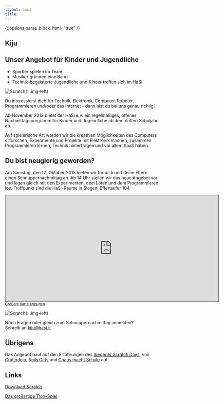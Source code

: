 ```yaml
---
layout: post
title: 
---
```


{::options parse_block_html="true" /}

## Kiju 
## Unser Angebot für Kinder und Jugendliche

- Sportler spielen im Team 
- Musiker gründen eine Band
- Technik-begeisterte Jugendliche und Kinder treffen sich im HaSi


![Scratch](/images/scratch1.jpg){: .img-left}

Du interessierst dich für Technik, Elektronik, Computer,  Roboter, Programmieren und/oder das Internet - dann bist du bei uns genau richtig!

Ab November 2013 bietet der HaSi e.V.  ein regelmäßiges, offenes Nachmittagsprogramm für Kinder und Jugendliche ab dem dritten Schuljahr an.

Auf spielerische Art werden wir die kreativen Möglichkeiten des Computers erforschen, Experimente und Projekte mit Elektronik machen, zusammen Programmieren lernen, Technik hinterfragen und vor allem Spaß haben.

## Du bist neugierig geworden? 

Am Samstag, den 12. Oktober 2013 bieten wir für dich und deine Eltern einen Schnuppernachmittag an. Ab 14 Uhr stellen wir das neue Angebot vor und legen gleich mit den Experimenten, dem Löten und dem Programmieren los. Treffpunkt sind die HaSi-Räume in Siegen, Effertsufer 104.

<iframe width="700" height="350" frameborder="0" scrolling="no" marginheight="0" marginwidth="0" src="http://www.openstreetmap.org/export/embed.html?bbox=8.00375,50.86801,8.00722,50.8698&amp;layer=mapnik&amp;marker=50.86918,8.00489" style="border: 1px solid black"></iframe><br /><small><a href="http://www.openstreetmap.org/?lat=50.868905&amp;lon=8.005485&amp;zoom=18&amp;layers=M&amp;mlat=50.86918&amp;mlon=8.00489">Gr&#246;&#223;ere Karte anzeigen</a></small>

![Scratch](/images/scratch2.jpg){: .img-left}

Noch Fragen oder gleich zum Schnuppernachmittag anmelden?
<br />
Schreib an  <a href="mailto:kiju@hasi.it">kiju@hasi.it</a> 


## Übrigens

Das Angebot baut auf den Erfahrungen des <a href="http://scratchdaysiegen.wordpress.com/">Siegener Scratch Days</a>, von <a href="http://coderdojo.com/">Coderdojo</a>, <a href="http://railsgirls.com/">Rails Girls</a> und <a href="http://ccc.de/schule"> Chaos macht Schule</a> auf.

## Links

[Download Scratch](http://scratch.mit.edu/scratch_1.4/)  

[Das großartige Tron-Spiel](http://shared.l3kn.de/tron.sb)

